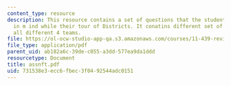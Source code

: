 ```yaml
---
content_type: resource
description: This resource contains a set of questions that the students must keep
  in m ind while their tour of Districts. It conatins different set of questions for
  all different 4 teams.
file: https://ol-ocw-studio-app-qa.s3.amazonaws.com/courses/11-439-revitalizing-urban-main-streets-hyde-jackson-square-roslindale-square-boston-spring-2005/731538e3ecc6fbec3f0492544adc0151_assnft.pdf
file_type: application/pdf
parent_uid: ab182a6c-39de-c055-a3dd-577ea9da1ddd
resourcetype: Document
title: assnft.pdf
uid: 731538e3-ecc6-fbec-3f04-92544adc0151
---
```

